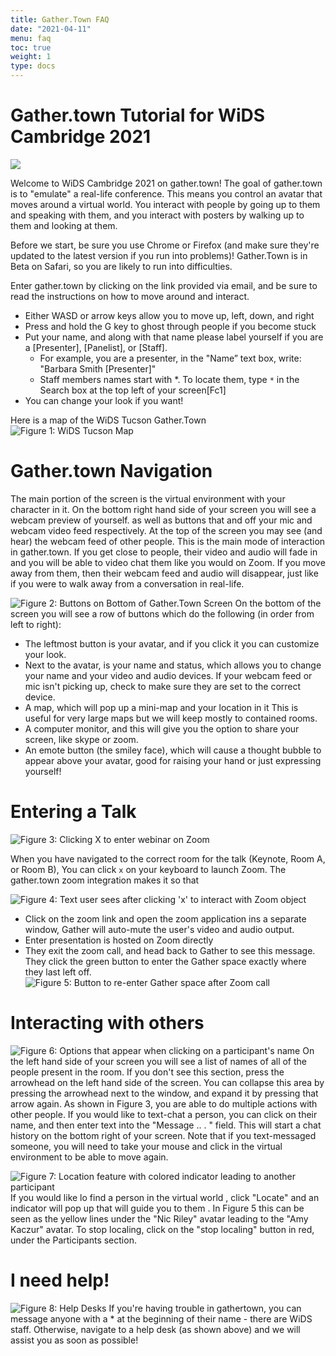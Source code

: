 ```yaml
---
title: Gather.Town FAQ
date: "2021-04-11"
menu: faq
toc: true
weight: 1
type: docs
---
```

# Gather.town Tutorial for WiDS Cambridge 2021

![](/faq/gathertown.gif)

Welcome to WiDS Cambridge 2021 on gather.town! The goal of gather.town is to "emulate" a
real-life conference. This means you control an avatar that moves around a virtual world. You
interact with people by going up to them and speaking with them, and you interact with posters
by walking up to them and looking at them.  

Before we start, be sure you use Chrome or Firefox (and make sure they're updated to the
latest version if you run into problems)! Gather.Town is in Beta on Safari, so you are likely to run into difficulties.  

Enter gather.town by clicking on the link provided via email, and be sure to read the instructions
on how to move around and interact.  
- Either WASD or arrow keys allow you to move up, left, down, and right
- Press and hold the G key to ghost through people if you become stuck
- Put your name, and along with that name please label yourself if you are a [Presenter], [Panelist], or [Staff]. 
    - For example, you are a presenter, in the "Name” text box, write: "Barbara Smith [Presenter]" 
    - Staff members names start with *. To locate them, type `*` in the Search box at the top left of your screen[Fc1]
- You can change your look if you want!

Here is a map of the WiDS Tucson Gather.Town
![Figure 1: WiDS Tucson Map]()


# Gather.town Navigation

The main portion of the screen is the virtual environment with your character in it. On the bottom right hand side of your screen you will see a webcam preview of yourself. as well as buttons that and off your mic and webcam video feed respectively. At the top of the screen you may see (and hear) the webcam feed of other people. This is the main mode of interaction in gather.town. If you get close to people, their video and audio will fade in and you will be able to video chat them like you would on Zoom. If you move away from them, then their webcam feed and audio will disappear, just like if you were to walk away from a conversation in real-life.

![Figure 2: Buttons on Bottom of Gather.Town Screen](/faq/2.png)
On the bottom of the screen you will see a row of buttons which do the following (in order from
left to right):
- The leftmost button is your avatar, and if you click it you can customize your look.
- Next to the avatar, is your name and status, which allows you to change your name and your video and audio devices. If your webcam feed or mic isn't picking up, check to make sure they are set to the correct device.
- A map, which will pop up a mini-map and your location in it This is useful for very large maps but we will keep mostly to contained rooms.
- A computer monitor, and this will give you the option to share your screen, like skype or zoom.
- An emote button (the smiley face), which will cause a thought bubble to appear above your avatar, good for raising your hand or just expressing yourself!

# Entering a Talk

![Figure 3: Clicking X to enter webinar on Zoom](/faq/3.png)

When you have navigated to the correct room for the talk (Keynote, Room A, or Room B), You can click `x` on your keyboard to launch Zoom. The gather.town zoom integration makes it so that 


![Figure 4: Text user sees after clicking 'x' to interact with Zoom object](/faq/3b.png)
- Click on the zoom link and open the zoom application ins a separate window, Gather will auto-mute the user's video and audio output. 
- Enter presentation is hosted on Zoom directly
- They exit the zoom call, and head back to Gather to see this message. They click the green button to enter the Gather space exactly where they last left off. \
![Figure 5: Button to re-enter Gather space after Zoom call](/faq/3c.png)


# Interacting with others

![Figure 6: Options that appear when clicking on a participant's name](/faq/4.png)
On the left hand side of your screen you will see a list of names of all of the people present in the room. If you don't see this section, press the arrowhead on the left hand side of the screen. You can collapse this area by pressing the arrowhead next to the window, and expand it by pressing that arrow again. As shown in Figure 3, you are able to do multiple actions with other people. If you would like to text-chat a person, you can click on their name, and then enter text into the "Message .. . " field. This will start a chat history on the bottom right of your screen. Note that if you text-messaged someone, you will need to take your mouse and click in the virtual environment to be able to move again. 

![Figure 7: Location feature with colored indicator leading to another participant](/faq/5.png)
If you would like lo find a person in the virtual world , click "Locate" and an indicator will pop up that will guide you to them . In Figure 5 this can be seen as the yellow lines under the "Nic Riley" avatar leading to the "Amy Kaczur" avatar.  To stop localing, click on the "stop localing" button in red, under the Participants section.

# I need help! 

![Figure 8: Help Desks]()
If you're having trouble in gathertown, you can message anyone with a * at the beginning of their name - there are WiDS staff. Otherwise, navigate to a help desk (as shown above) and we will assist you as soon as possible! 
